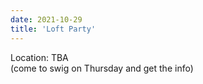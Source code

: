 ```yaml
---
date: 2021-10-29
title: 'Loft Party'
---
```

Location: TBA  
(come to swig on Thursday and get the info)
